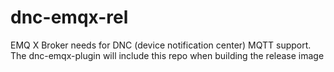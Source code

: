 # dnc-emqx-rel
EMQ X Broker needs for DNC (device notification center) MQTT support. The dnc-emqx-plugin will include this repo when building the release image
